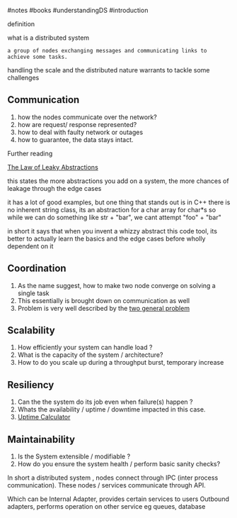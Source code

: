 #notes #books #understandingDS #introduction

definition

what is a distributed system
```
a group of nodes exchanging messages and communicating links to achieve some tasks.
```

handling the scale and the distributed nature warrants to tackle some challenges

## Communication

1. how the nodes communicate over the network? 
2. how are request/ response represented?
3. how to deal with faulty network or outages
4. how to guarantee, the data stays intact.

Further reading

[The Law of Leaky Abstractions](https://www.joelonsoftware.com/2002/11/11/the-law-of-leaky-abstractions/#:~:text=This%20is%20but%20one%20example,a%20little%2C%20sometimes%20a%20lot.)

this states the more abstractions you add on a system, the more chances of leakage through the edge cases

it has a lot of good examples, but one thing that stands out is in C++ there is no inherent string class, its an abstraction for a char array for char*s
so while we can do something like str + "bar", we cant attempt "foo" + "bar"

in short it says that when you invent a whizzy abstract this code tool, its better to actually learn the basics and the edge cases before wholly dependent on it

## Coordination

1. As the name suggest, how to make two node converge on solving a single task
2. This essentially is brought down on communication as well
3. Problem is very well described by the [two general problem](https://en.wikipedia.org/wiki/Two_Generals%27_Problem)

## Scalability

1. How efficiently your system can handle load ?
2. What is the capacity of the system / architecture?
3. How to do you scale up during a throughput burst, temporary increase

## Resiliency

1. Can the the system do its job even when failure(s) happen ?
2. Whats the availability / uptime / downtime impacted in this case. 
3. [Uptime Calculator](https://uptime.is/)

## Maintainability

1. Is the System extensible  / modifiable ?
2.  How do you ensure the system health / perform basic sanity checks?





In short a distributed system , nodes connect through IPC (inter process communication). These nodes / services communicate through API.

Which can be 
Internal Adapter, provides certain services to users
Outbound adapters, performs operation on other service eg queues, database

